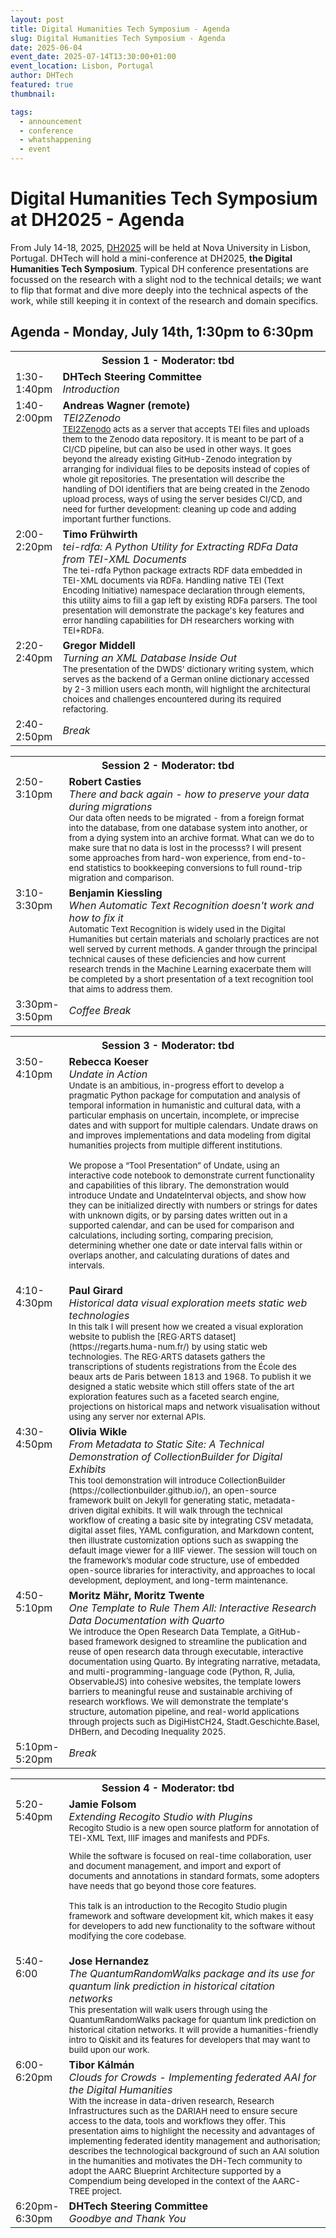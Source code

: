 ```yaml
---
layout: post
title: Digital Humanities Tech Symposium - Agenda
slug: Digital Humanities Tech Symposium - Agenda
date: 2025-06-04
event_date: 2025-07-14T13:30:00+01:00
event_location: Lisbon, Portugal
author: DHTech
featured: true
thumbnail:

tags:
  - announcement
  - conference
  - whatshappening
  - event
---
```


# Digital Humanities Tech Symposium at DH2025 - Agenda

From July 14-18, 2025, [DH2025](https://dh2025.adho.org) will be held at Nova University in Lisbon, Portugal. DHTech will hold a mini-conference at DH2025, **the Digital Humanities Tech Symposium**. Typical DH conference presentations are focussed on the research with a slight nod to the technical details; we want to flip that format and dive more deeply into the technical aspects of the work, while still keeping it in context of the research and domain specifics.

## Agenda - Monday, July 14th, 1:30pm to 6:30pm

<table>
<tr>
<th colspan=3>Session 1 - Moderator: tbd </th>
</tr>

<tr>
<td width="15%">1:30-1:40pm </td>
<td><b>DHTech Steering Committee</b><br>
<i>Introduction</i>
</td>
</tr>

<tr>
<td valign="top">1:40-2:00pm </td>
<td valign="top"><b>Andreas Wagner (remote)</b><br>
<i>TEI2Zenodo</i>
<br>
    <small>
<a href="https://gitlab.gwdg.de/mpilhlt/tei2zenodo">TEI2Zenodo</a> acts as a server that accepts TEI files and uploads them to the Zenodo data repository. It is meant to be part of a CI/CD pipeline, but can also be used in other ways. It goes beyond the already existing GitHub-Zenodo integration by arranging for individual files to be deposits instead of copies of whole git repositories.
The presentation will describe the handling of DOI identifiers that are being created in the Zenodo upload process, ways of using the server besides CI/CD, and need for further development: cleaning up code and adding important further functions.
    </small>
</td>
</tr>

<tr>
<td valign="top">2:00-2:20pm</td>
<td valign="top"><b>Timo Frühwirth</b>
<br>
<i>tei-rdfa: A Python Utility for Extracting RDFa Data from TEI-XML Documents</i><br>
    <small>
    The tei-rdfa Python package extracts RDF data embedded in TEI-XML documents via RDFa. Handling native TEI (Text Encoding Initiative) namespace declaration through  elements, this utility aims to fill a gap left by existing RDFa parsers. The tool presentation will demonstrate the package's key features and error handling capabilities for DH researchers working with TEI+RDFa.
    </small>
</td>
</tr>

<tr>
<td valign="top">2:20-2:40pm</td>
<td valign="top"><b>Gregor Middell</b>
<i><br>
    Turning an XML Database Inside Out</i>
    <br><small>
    The presentation of the DWDS' dictionary writing system, which serves as the backend of a German online dictionary accessed by 2-3 million users each month, will highlight the architectural choices and challenges encountered during its required refactoring.
    </small>
</td>
</tr>

<tr>
<td valign="top">2:40-2:50pm</td>
<td colspan=2><i>Break</i></td>
</tr>

</table>



<table>



<tr>
<th colspan=3>Session 2 - Moderator: tbd</th>
</tr>

<tr>
<td valign="top">2:50-3:10pm</td>
<td valign="top"><b>Robert Casties</b><br>
<i>There and back again - how to preserve your data during migrations</i>
    <br><small>
    Our data often needs to be migrated - from a foreign format into the database, from one database system into another, or from a dying system into an archive format. What can we do to make sure that no data is lost in the processs? I will present some approaches from hard-won experience, from end-to-end statistics to bookkeeping conversions to full round-trip migration and comparison.
    </small>
</td>
</tr>

<tr>
<td width="15%" valign="top">3:10-3:30pm</td>
<td valign="top"><b> Benjamin Kiessling </b><br>
<i>When Automatic Text Recognition doesn't work and how to fix it</i>
    <br><small>
    Automatic Text Recognition is widely used in the Digital Humanities but certain materials and scholarly practices are not well served by current methods.  A gander through the principal technical causes of these deficiencies and how current research trends in the Machine Learning exacerbate them will be completed by a short presentation of a text recognition tool that aims to address them.
    </small>
</td>
</tr>

<tr>
<td valign="top">3:30pm-3:50pm</td>
<td><i>Coffee Break</i></td>
</tr>
</table>



<table>

<tr>
<th colspan=3>Session 3 - Moderator: tbd</th>
</tr>

<tr>
<td width="15%" valign="top">3:50-4:10pm</td>
<td valign="top"><b>Rebecca Koeser</b><br>
<i>Undate in Action</i>
    <br><small>
    Undate is an ambitious, in-progress effort to develop a pragmatic Python package for computation and analysis of temporal information in humanistic and cultural data, with a particular emphasis on uncertain, incomplete, or imprecise dates and with support for multiple calendars. Undate draws on and improves implementations and data modeling from digital humanities projects from multiple different institutions.

We propose a “Tool Presentation” of Undate, using an interactive code notebook to
demonstrate current functionality and capabilities of this library. The demonstration would introduce Undate and UndateInterval objects, and show how they can be initialized directly with numbers or strings for dates with unknown digits, or by parsing dates written out in a supported calendar, and can be used for comparison and calculations, including sorting, comparing precision, determining whether one date or date interval falls within or overlaps another, and calculating durations of dates and intervals.
    </small>
</td>
</tr>

<tr>
<td valign="top">4:10-4:30pm</td>
<td valign="top"><b>Paul Girard</b><br>
<i>
    Historical data visual exploration meets static web technologies</i>
    <br><small>
    In this talk I will present how we created a visual exploration website to publish the [REG⋅ARTS dataset](https://regarts.huma-num.fr/) by using static web technologies. The REG⋅ARTS datasets gathers the transcriptions of students registrations from the École des beaux arts de Paris between 1813 and 1968. To publish it we designed a static website which still offers state of the art exploration features such as a faceted search engine, projections on historical maps and network visualisation without using any server nor external APIs.
    </small>
</td>
</tr>

<tr>
<td valign="top">4:30-4:50pm</td>
<td valign="top"><b>Olivia Wikle</b><br>
<i>From Metadata to Static Site: A Technical Demonstration of CollectionBuilder for Digital Exhibits</i>
    <br><small>
    This tool demonstration will introduce CollectionBuilder (https://collectionbuilder.github.io/), an open-source framework built on Jekyll for generating static, metadata-driven digital exhibits. It will walk through the technical workflow of creating a basic site by integrating CSV metadata, digital asset files, YAML configuration, and Markdown content, then illustrate customization options such as swapping the default image viewer for a IIIF viewer. The session will touch on the framework’s modular code structure, use of embedded open-source libraries for interactivity, and approaches to local development, deployment, and long-term maintenance.
    </small>
</td>
</tr>

<tr>
<td valign="top">4:50-5:10pm</td>
<td valign="top"><b>Moritz Mähr, Moritz Twente</b>
<br><i> One Template to Rule Them All: Interactive Research Data Documentation with Quarto</i>
    <br><small>
    We introduce the Open Research Data Template, a GitHub-based framework designed to streamline the publication and reuse of open research data through executable, interactive documentation using Quarto. By integrating narrative, metadata, and multi-programming-language code (Python, R, Julia, ObservableJS) into cohesive websites, the template lowers barriers to meaningful reuse and sustainable archiving of research workflows. We will demonstrate the template's structure, automation pipeline, and real-world applications through projects such as DigiHistCH24, Stadt.Geschichte.Basel, DHBern, and Decoding Inequality 2025.
    </small>
</td>
</tr>

<tr>
<td valign="top">5:10pm-5:20pm</td>
<td><i>Break</i></td>
</tr>

</table>

<table>

<tr>
<th colspan=3>Session 4 - Moderator: tbd </th>
</tr>

<tr>
<td width="15%" valign="top">5:20-5:40pm</td>
<td valign="top"><b>Jamie Folsom</b><br>
<i>Extending Recogito Studio with Plugins</i>
    <br><small>
    Recogito Studio is a new open source platform for annotation of TEI-XML Text, IIIF images and manifests and PDFs. 

While the software is focused on real-time collaboration, user and document management, and import and export of documents and annotations in standard formats, some adopters have needs that go beyond those core features.

This talk is an introduction to the Recogito Studio plugin framework and software development kit, which makes it easy for developers to add new functionality to the software without modifying the core codebase.
    </small>
</td>
</tr>

<tr>
<td valign="top">5:40-6:00</td>
<td valign="top"><b>Jose Hernandez</b><br>
<i>The QuantumRandomWalks package and its use for quantum link prediction in historical citation networks</i>
    <br><small>
    This presentation will walk users through using the QuantumRandomWalks package for quantum link prediction on historical citation networks. It will provide a humanities-friendly intro to Qiskit and its features for developers that may want to build upon our work.
    </small>
</td>
</tr>

<tr>
<td valign="top">6:00-6:20pm</td>
<td valign="top"><b>Tibor Kálmán</b><br>
<i>Clouds for Crowds - Implementing federated AAI for the Digital Humanities</i>
    <br><small>
    With the increase in data-driven research, Research Infrastructures such as the DARIAH need to ensure secure access to the data, tools and workflows they offer. This presentation aims to highlight the necessity and advantages of implementing federated identity management and authorisation; describes the technological background of such an AAI solution in the humanities and motivates the DH-Tech community to adopt the AARC Blueprint Architecture supported by a Compendium being developed in the context of the AARC-TREE project.
    </small>
</td>
</tr>

<tr>
<td valign="top">6:20pm-6:30pm</td>
<td valign="top"><b>DHTech Steering Committee</b><br>
<i>Goodbye and Thank You</i>
</td>
</tr>
</table>
